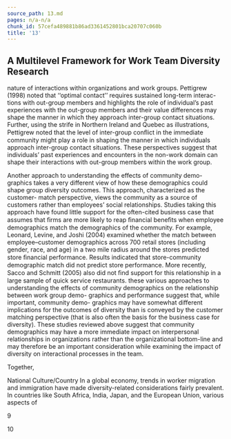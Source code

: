 ```yaml
---
source_path: 13.md
pages: n/a-n/a
chunk_id: 57cefa489881b86ad3361452801bca20707c060b
title: '13'
---
```

## A Multilevel Framework for Work Team Diversity Research

nature of interactions within organizations and work groups. Pettigrew (1998) noted that ‘‘optimal contact’’ requires sustained long-term interac- tions with out-group members and highlights the role of individual’s past experiences with the out-group members and their value differences may shape the manner in which they approach inter-group contact situations. Further, using the strife in Northern Ireland and Quebec as illustrations, Pettigrew noted that the level of inter-group conﬂict in the immediate community might play a role in shaping the manner in which individuals approach inter-group contact situations. These perspectives suggest that individuals’ past experiences and encounters in the non-work domain can shape their interactions with out-group members within the work group.

Another approach to understanding the effects of community demo- graphics takes a very different view of how these demographics could shape group diversity outcomes. This approach, characterized as the customer- match perspective, views the community as a source of customers rather than employees’ social relationships. Studies taking this approach have found little support for the often-cited business case that assumes that ﬁrms are more likely to reap ﬁnancial beneﬁts when employee demographics match the demographics of the community. For example, Leonard, Levine, and Joshi (2004) examined whether the match between employee–customer demographics across 700 retail stores (including gender, race, and age) in a two mile radius around the stores predicted store ﬁnancial performance. Results indicated that store-community demographic match did not predict store performance. More recently, Sacco and Schmitt (2005) also did not ﬁnd support for this relationship in a large sample of quick service restaurants. these various approaches to understanding the effects of community demographics on the relationship between work group demo- graphics and performance suggest that, while important, community demo- graphics may have somewhat different implications for the outcomes of diversity than is conveyed by the customer matching perspective (that is also often the basis for the business case for diversity). These studies reviewed above suggest that community demographics may have a more immediate impact on interpersonal relationships in organizations rather than the organizational bottom-line and may therefore be an important consideration while examining the impact of diversity on interactional processes in the team.

Together,

National Culture/Country In a global economy, trends in worker migration and immigration have made diversity-related considerations fairly prevalent. In countries like South Africa, India, Japan, and the European Union, various aspects of

9

10
